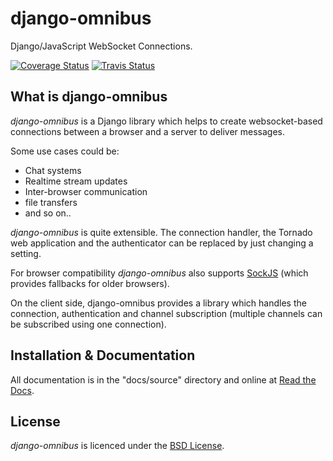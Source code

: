 # django-omnibus

Django/JavaScript WebSocket Connections.

[![Coverage Status](https://coveralls.io/repos/moccu/django-omnibus/badge.png)](https://coveralls.io/r/moccu/django-omnibus)
[![Travis Status](https://travis-ci.org/moccu/django-omnibus.png?branch=master)](https://travis-ci.org/moccu/django-omnibus)

## What is django-omnibus

*django-omnibus* is a Django library which helps to create websocket-based
connections between a browser and a server to deliver messages.

Some use cases could be:

* Chat systems
* Realtime stream updates
* Inter-browser communication
* file transfers
* and so on..

*django-omnibus* is quite extensible. The connection handler, the
Tornado web application and the authenticator can be replaced by just changing
a setting.

For browser compatibility *django-omnibus* also supports
[SockJS](https://github.com/sockjs/sockjs-client) (which provides fallbacks for
older browsers).

On the client side, django-omnibus provides a library which handles
the connection, authentication and channel subscription (multiple channels can
be subscribed using one connection).

## Installation & Documentation

All documentation is in the "docs/source" directory and online at
[Read the Docs](https://django-omnibus.readthedocs.org/).

## License
*django-omnibus* is licenced under the [BSD License](LICENSE.md).
